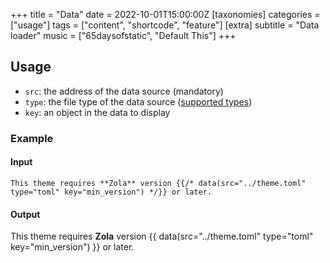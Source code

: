 +++
title = "Data"
date = 2022-10-01T15:00:00Z
[taxonomies]
categories = ["usage"]
tags = ["content", "shortcode", "feature"]
[extra]
subtitle = "Data loader"
music = ["65daysofstatic", "Default This"]
+++

## Usage

- `src`: the address of the data source (mandatory)
- `type`: the file type of the data source ([supported types](https://www.getzola.org/documentation/templates/overview/#load-data))
- `key`: an object in the data to display

### Example
#### Input

```
This theme requires **Zola** version {{/* data(src="../theme.toml" type="toml" key="min_version") */}} or later.
```

#### Output

This theme requires **Zola** version {{ data(src="../theme.toml" type="toml" key="min_version") }} or later.
